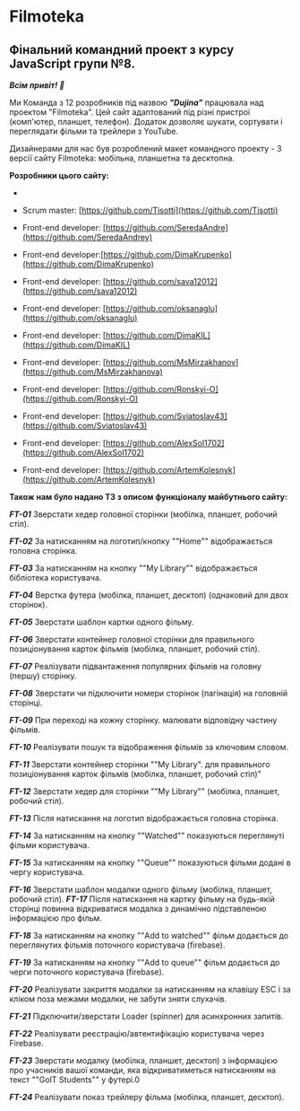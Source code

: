 # Filmoteka

## Фінальний командний проект з курсу JavaScript групи №8.

**_Всім привіт! 👋_**

Ми Команда з 12 розробників під назвою **_"Dujina"_** працювала над проектом
"Filmoteka". Цей сайт адаптований під різні пристрої (комп'ютер, планшет,
телефон). Додаток дозволяє шукати, сортувати і переглядати фільми та трейлери з
YouTube.

Дизайнерами для нас був розроблений макет командного проекту - 3 версії сайту
Filmoteka: мобільна, планшетна та десктопна.

**Розробники цього сайту:**

- [team lead]: (https://github.com/jrudenko)

- Scrum master: [https://github.com/Tisotti](https://github.com/Tisotti)

- Front-end developer:
  [https://github.com/SeredaAndre](https://github.com/SeredaAndrey)

- Front-end
  developer:[https://github.com/DimaKrupenko](https://github.com/DimaKrupenko)

- Front-end developer:
  [https://github.com/sava12012](https://github.com/sava12012)

- Front-end developer:
  [https://github.com/oksanaglu](https://github.com/oksanaglu)

- Front-end developer: [https://github.com/DimaKIL](https://github.com/DimaKIL)

- Front-end developer:
  [https://github.com/MsMirzakhanov](https://github.com/MsMirzakhanova)

- Front-end developer:
  [https://github.com/Ronskyi-O](https://github.com/Ronskyi-O)

- Front-end developer:
  [https://github.com/Sviatoslav43](https://github.com/Sviatoslav43)

- Front-end developer:
  [https://github.com/AlexSol1702](https://github.com/AlexSol1702)

- Front-end developer:
  [https://github.com/ArtemKolesnyk](https://github.com/ArtemKolesnyk)

**Також нам було надано ТЗ з описом функціоналу майбутнього сайту:**

**_FT-01_** Зверстати хедер головної сторінки (мобілка, планшет, робочий стіл).

**_FT-02_** За натисканням на логотип/кнопку ""Home"" відображається головна
сторінка.

**_FT-03_** За натисканням на кнопку ""My Library"" відображається бібліотека
користувача.

**_FT-04_** Верстка футера (мобілка, планшет, десктоп) (однаковий для двох
сторінок).

**_FT-05_** Зверстати шаблон картки одного фільму.

**_FT-06_** Зверстати контейнер головної сторінки для правильного позиціонування
карток фільмів (мобілка, планшет, робочий стіл).

**_FT-07_** Реалізувати підвантаження популярних фільмів на головну (першу)
сторінку.

**_FT-08_** Зверстати чи підключити номери сторінок (пагінація) на головній
сторінці.

**_FT-09_** При переході на кожну сторінку. малювати відповідну частину фільмів.

**_FT-10_** Реалізувати пошук та відображення фільмів за ключовим словом.

**_FT-11_** Зверстати контейнер сторінки ""My Library". для правильного
позиціонування карток фільмів (мобілка, планшет, робочий стіл)"

**_FT-12_** Зверстати хедер для сторінки ""My Library"" (мобілка, планшет,
робочий стіл).

**_FT-13_** Після натискання на логотип відображається головна сторінка.

**_FT-14_** За натисканням на кнопку ""Watched"" показуються переглянуті фільми
користувача.

**_FT-15_** За натисканням на кнопку ""Queue"" показуються фільми додані в чергу
користувача.

**_FT-16_** Зверстати шаблон модалки одного фільму (мобілка, планшет, робочий
стіл). **_FT-17_** Після натискання на картку фільму на будь-якій сторінці
повинна відкриватися модалка з динамічно підставленою інформацією про фільм.

**_FT-18_** За натисканням на кнопку ""Add to watched"" фільм додається до
переглянутих фільмів поточного користувача (firebase).

**_FT-19_** За натисканням на кнопку ""Add to queue"" фільм додається до черги
поточного користувача (firebase).

**_FT-20_** Реалізувати закриття модалки за натисканням на клавішу ESC і за
кліком поза межами модалки, не забути зняти слухачів.

**_FT-21_** Підключити/зверстати Loader (spinner) для асинхронних запитів.

**_FT-22_** Реалізувати реєстрацію/автентифікацію користувача через Firebase.

**_FT-23_** Зверстати модалку (мобілка, планшет, десктоп) з інформацією про
учасників вашої команди, яка відкриватиметься натисканням на текст ""GoIT
Students"" у футері.0

**_FT-24_** Реалізувати показ трейлеру фільма (мобілка, планшет, десктоп).
